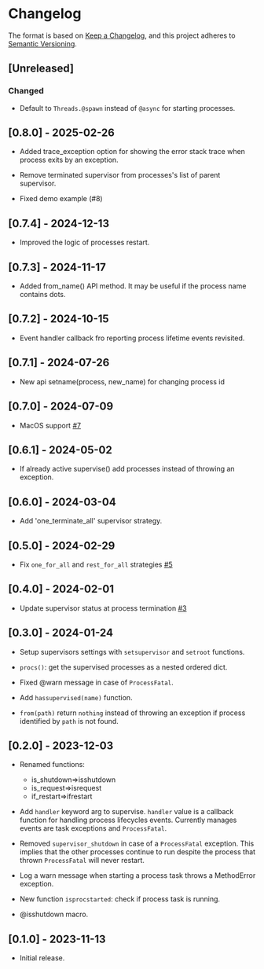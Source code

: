 # Changelog

The format is based on [Keep a Changelog](https://keepachangelog.com/en/1.1.0/),
and this project adheres to [Semantic Versioning](https://semver.org/spec/v2.0.0.html).

## [Unreleased]

### Changed

- Default to `Threads.@spawn` instead of `@async` for starting processes.

## [0.8.0] - 2025-02-26

- Added trace_exception option for showing the error stack trace when process exits by an exception.

- Remove terminated supervisor from processes's list of parent supervisor.

- Fixed demo example (#8)

## [0.7.4] - 2024-12-13

- Improved the logic of processes restart.

## [0.7.3] - 2024-11-17

- Added from_name() API method. It may be useful if the process name contains dots.

## [0.7.2] - 2024-10-15

- Event handler callback fro reporting process lifetime events revisited.

## [0.7.1] - 2024-07-26

- New api setname(process, new_name) for changing process id

## [0.7.0] - 2024-07-09

- MacOS support [#7](https://github.com/cardo-org/Visor.jl/pull/7)

## [0.6.1] - 2024-05-02

- If already active supervise() add processes instead of throwing an exception.  

## [0.6.0] - 2024-03-04

- Add 'one_terminate_all' supervisor strategy.

## [0.5.0] - 2024-02-29

- Fix `one_for_all` and `rest_for_all` strategies [#5](https://github.com/cardo-org/Visor.jl/issues/5)

## [0.4.0] - 2024-02-01

- Update supervisor status at process termination [#3](https://github.com/cardo-org/Visor.jl/issues/3)

## [0.3.0] - 2024-01-24

- Setup supervisors settings with `setsupervisor` and `setroot` functions.

- `procs()`: get the supervised processes as a nested ordered dict.

- Fixed @warn message in case of `ProcessFatal`.

- Add `hassupervised(name)` function.

- `from(path)` return `nothing` instead of throwing an exception if process identified by `path` is not found.  

## [0.2.0] - 2023-12-03

- Renamed functions:
  - is_shutdown=>isshutdown
  - is_request=>isrequest
  - if_restart=>ifrestart

- Add `handler` keyword arg to supervise. `handler` value is a callback function for handling process lifecycles events. Currently manages events are task exceptions and `ProcessFatal`.
  
- Removed `supervisor_shutdown` in case of a `ProcessFatal` exception. This implies that the other processes continue to run despite the process that thrown `ProcessFatal` will never restart.

- Log a warn message when starting a process task throws a MethodError exception.

- New function `isprocstarted`: check if process task is running.
  
- @isshutdown macro.

## [0.1.0] - 2023-11-13

- Initial release.
